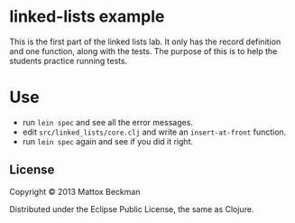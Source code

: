 # linked-lists example

This is the first part of the linked lists lab.  It only has
the record definition and one function, along with the tests.
The purpose of this is to help the students practice running
tests.

# Use

+ run `lein spec` and see all the error messages.
+ edit `src/linked_lists/core.clj` and write an `insert-at-front` function.
+ run `lein spec` again and see if you did it right.

## License

Copyright © 2013 Mattox Beckman

Distributed under the Eclipse Public License, the same as Clojure.
